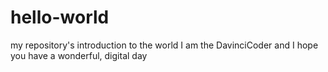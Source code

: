 # hello-world
my repository's introduction to the world
I am the DavinciCoder and I hope you have a wonderful, digital day
